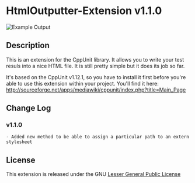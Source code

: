HtmlOutputter-Extension v1.1.0
==============================

![Example Output](http://andysmiles4games.com/GitHub/Images/Output-Example.jpg)

## Description
This is an extension for the CppUnit library. It allows you to write your test resuls into a nice HTML file.
It is still pretty simple but it does its job so far.

It's based on the CppUnit v1.12.1, so you have to install it first before you're able to use this extension
within your project. You'll find it here: http://sourceforge.net/apps/mediawiki/cppunit/index.php?title=Main_Page

## Change Log
### v1.1.0
	- Added new method to be able to assign a particular path to an extern stylesheet

## License

This extension is released under the GNU [Lesser General Public License](http://www.gnu.org/licenses/old-licenses/lgpl-2.1.html)